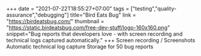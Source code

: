 +++
date = "2021-07-22T18:55:27+07:00"
tags = ["testing","quality-assurance","debugging"]
title="Bird Eats Bug"
link = "https://birdeatsbug.com/"
thumbnail = "https://static.birdeatsbug.com/free-dev-stuff/logo-160x160.png"
snippet="Bug reports that developers love - with screen recording and technical logs captured automatically."
+++
Screen recording / Screenshots
Automatic technical log capture
Storage for 50 bug reports
